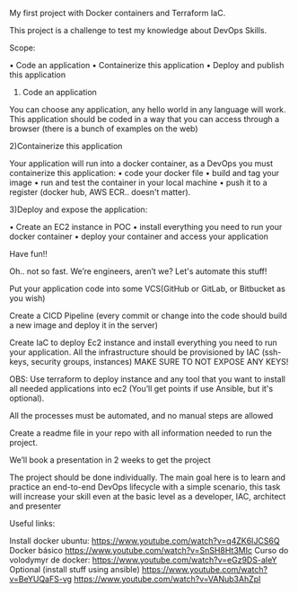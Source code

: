 My first project with Docker containers and Terraform IaC.

This project is a challenge to test my knowledge about DevOps Skills.

Scope:

• Code an application
• Containerize this application
• Deploy and publish this application

1) Code an application

You can choose any application, any hello world in any language will work. This application should be coded in a way that you can access through a browser (there is a bunch of examples on the web)

2)Containerize this application

Your application will run into a docker container, as a DevOps you must containerize this application: • code your docker file
• build and tag your image
• run and test the container in your local machine
• push it to a register (docker hub, AWS ECR.. doesn't matter).

3)Deploy and expose the application:

• Create an EC2 instance in POC
• install everything you need to run your docker container
• deploy your container and access your application

Have fun!!

Oh.. not so fast. We’re engineers, aren’t we? Let's automate this stuff!

Put your application code into some VCS(GitHub or GitLab, or Bitbucket as you wish)

Create a CICD Pipeline (every commit or change into the code should build a new image and deploy it in the server)

Create IaC to deploy Ec2 instance and install everything you need to run your application. All the infrastructure should be provisioned by IAC (ssh-keys, security groups, instances) MAKE SURE TO NOT EXPOSE ANY KEYS!

OBS: Use terraform to deploy instance and any tool that you want to install all needed applications into ec2 (You’ll get points if use Ansible, but it's optional).

All the processes must be automated, and no manual steps are allowed

Create a readme file in your repo with all information needed to run the project.

We’ll book a presentation in 2 weeks to get the project

The project should be done individually. The main goal here is to learn and practice an end-to-end DevOps lifecycle with a simple scenario, this task will increase your skill even at the basic level as a developer, IAC, architect and presenter

Useful links:

Install docker ubuntu:
https://www.youtube.com/watch?v=q4ZK6IJCS6Q
Docker básico
https://www.youtube.com/watch?v=SnSH8Ht3MIc
Curso do volodymyr de docker:
https://www.youtube.com/watch?v=eGz9DS-aIeY
Optional (install stuff using ansible)
https://www.youtube.com/watch?v=BeYUQaFS-vg
https://www.youtube.com/watch?v=VANub3AhZpI
